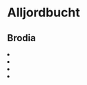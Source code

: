 # Alljordbucht

## Brodia

<procedure title="Charaktere aktuell an diesem Ort">
<list columns="3">
<li><a href="Viktor.md"></a></li>
<li><a href="Modaharius.md"></a></li>
<li><a href="Hindrik.md"></a></li>
<li><a href="Linus.md"></a></li>
</list>
</procedure>